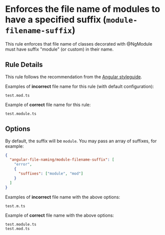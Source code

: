 # Enforces the file name of modules to have a specified suffix (`module-filename-suffix`)

This rule enforces that file name of classes decorated with @NgModule must have suffix "module" (or custom) in their name.

## Rule Details

This rule follows the recommendation from the [Angular styleguide](https://angular.io/guide/styleguide#style-02-03).

Examples of **incorrect** file name for this rule (with default configuration):

```
test.mod.ts
```

Example of **correct** file name for this rule:

```
test.module.ts
```

## Options

By default, the suffix will be `module`. You may pass an array of suffixes, for example:

```json
{
  "angular-file-naming/module-filename-suffix": [
    "error",
    {
      "suffixes": ["module", "mod"]
    }
  ]
}
```

Examples of **incorrect** file name with the above options:

```
test.m.ts
```

Example of **correct** file name with the above options:

```
test.module.ts
test.mod.ts
```
